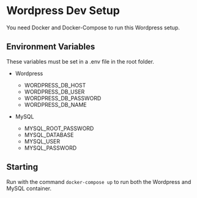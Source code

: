# Wordpress Dev Setup

You need Docker and Docker-Compose to run this Wordpress setup.

## Environment Variables

These variables must be set in a .env file in the root folder.

* Wordpress
  - WORDPRESS_DB_HOST
  - WORDPRESS_DB_USER
  - WORDPRESS_DB_PASSWORD
  - WORDPRESS_DB_NAME

* MySQL
  - MYSQL_ROOT_PASSWORD
  - MYSQL_DATABASE
  - MYSQL_USER
  - MYSQL_PASSWORD


## Starting

Run with the command `docker-compose up` to run both the Wordpress and MySQL container.
